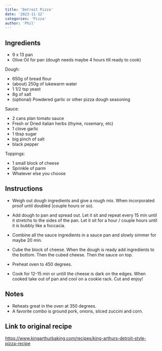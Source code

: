 ```yaml
---
title: 'Detroit Pizza'
date: '2023-11-12'
categories: 'Pizza'
author: 'Phil'
---
```


## Ingredients
 
- 9 x 13 pan
- Olive Oil for pan
(dough needs maybe 4 hours till ready to cook)

Dough: 
- 650g of bread flour
- (about) 250g of lukewarm water
- 1 1/2 tsp yeast
- 8g of salt
- (optional) Powdered garlic or other pizza dough seasoning

Sauce:
- 2 cans plan tomato sauce
- Fresh or Dried italian herbs (thyme, rosemary, etc)
- 1 clove garlic
- 1 tbsp sugar
- big pinch of salt
- black pepper

Toppings: 
- 1 small block of cheese
- Sprinkle of parm
- Whatever else you choose 

## Instructions

* Weigh out dough ingredients and give a rough mix. When incorporated proof until doubled (couple hours or so). 

* Add dough to pan and spread out. Let it sit and repeat every 15 min until it stretchs to the sides of the pan. Let it sit for a hour / couple hours until it is bubbly like a foccacia. 

* Combine all the sauce ingredients in a sauce pan and slowly simmer for maybe 20 min.

* Cube the block of cheese. When the dough is ready add ingredients to the bottom. Then the cubed cheese. Then the sauce on top. 

* Preheat oven to 450 degrees. 

* Cook for 12-15 min or untill the cheese is dark on the edges. When cooked take out of pan and cool on a cookie rack. Cut and enjoy! 



## Notes

- Reheats great in the oven at 350 degrees. 
- A favorite combo is ground pork, onions, sliced zuccini and corn.

## Link to original recipe
https://www.kingarthurbaking.com/recipes/king-arthurs-detroit-style-pizza-recipe
